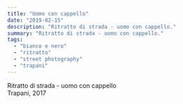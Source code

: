 ```yaml
---
title: "Uomo con cappello"
date: "2019-02-15"
description: "Ritratto di strada - uomo con cappello."
summary: "Ritratto di strada - uomo con cappello."
tags: 
  - "bianco e nero"
  - "ritratto"
  - "street photography"
  - "trapani"
---
```


Ritratto di strada - uomo con cappello  
Trapani, 2017
